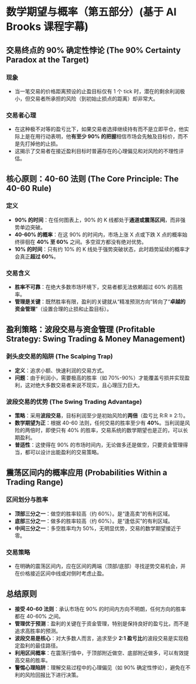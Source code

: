 # 数学期望与概率（第五部分）(基于 Al Brooks 课程字幕)

## 交易终点的 90% 确定性悖论 (The 90% Certainty Paradox at the Target)

### 现象
-   当一笔交易的价格距离预设的止盈目标仅有 1 个 tick 时，潜在的剩余利润极小，但交易者所承担的风险（到初始止损点的距离）却非常大。

### 交易者心理
-   在这种极不对等的盈亏比下，如果交易者选择继续持有而不是立即平仓，他实际上是在用行动表明，他**有至少 90% 的把握**相信市场会先触及目标价，而不是先打掉他的止损。
-   这揭示了交易者在接近盈利目标时普遍存在的心理偏见和对风险的不理性评估。

## 核心原则：40-60 法则 (The Core Principle: The 40-60 Rule)

### 定义
-   **90% 的时间**：在任何图表上，90% 的 K 线都处于**通道或震荡区间**，而非强势单边突破。
-   **40-60% 的概率**：在这 90% 的时间内，市场上涨 X 点或下跌 X 点的概率始终徘徊在 **40% 至 60%** 之间。多空双方都没有绝对优势。
-   **10% 的时间**：只有约 10% 的 K 线处于强势突破状态，此时趋势延续的概率才会真正**超过 60%**。

### 交易含义
-   **胜率不可靠**：在绝大多数市场环境下，交易者都无法依赖超过 60% 的高胜率。
-   **管理是关键**：既然胜率有限，盈利的关键就从“精准预测方向”转向了“**卓越的资金管理**”（设置合理的止损和止盈目标）。

## 盈利策略：波段交易与资金管理 (Profitable Strategy: Swing Trading & Money Management)

### 剥头皮交易的陷阱 (The Scalping Trap)
-   **定义**：追求小额、快速利润的交易方式。
-   **问题**：由于利润小，需要极高的胜率（如 70%-90%）才能覆盖亏损并实现盈利，这对绝大多数交易者来说不现实，且心理压力巨大。

### 波段交易的优势 (The Swing Trading Advantage)
-   **策略**：采用**波段交易**，目标利润至少是初始风险的**两倍**（盈亏比 R:R ≥ 2:1）。
-   **数学期望为正**：根据 40-60 法则，任何交易的胜率至少有 **40%**。当利润是风险的两倍时，即使只有 40% 的胜率，交易系统的数学期望也是正的，可以长期盈利。
-   **普适性**：这使得在 90% 的市场时间内，无论做多还是做空，只要资金管理得当，都可以设计出能盈利的交易策略。

## 震荡区间内的概率应用 (Probabilities Within a Trading Range)

### 区间划分与胜率
-   **顶部三分之一**：做空的胜率较高（约 60%）。是“逢高卖”的有利区域。
-   **底部三分之一**：做多的胜率较高（约 60%）。是“逢低买”的有利区域。
-   **中间三分之一**：多空胜率均为 50%，无明显优势，交易的数学期望接近于零。

### 交易策略
-   在明确的震荡区间内，应在区间的两端（顶部/底部）寻找逆势交易机会，并在价格接近区间中线或对侧时考虑止盈。

## 总结原则
-   **接受 40-60 法则**：承认市场在 90% 的时间内方向不明朗，任何方向的胜率都在 40-60% 之间。
-   **管理优于预测**：盈利的关键在于资金管理，特别是保持良好的盈亏比，而不是追求高胜率的预测。
-   **波段交易是核心**：对大多数人而言，追求至少 **2:1 盈亏比**的波段交易是实现稳定盈利的最佳路径。
-   **利用区间概率**：在震荡行情中，于顶部附近做空、底部附近做多，可以有效提高交易的胜率。
-   **警惕心理陷阱**：理解交易过程中的心理偏见（如 90% 确定性悖论），避免在不利的风险回报比下进行决策。
